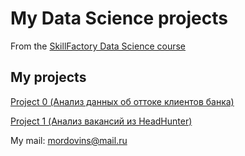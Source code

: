 # My Data Science projects
From the [SkillFactory Data Science course](https://skillfactory.ru/data-scientist-pro)

## My projects

[Project 0 (Анализ данных об оттоке клиентов банка)](https://github.com/SerjClmb/DS-Git-Hub-Repository/tree/main/project%200)

[Project 1 (Анализ вакансий из HeadHunter)](https://github.com/SerjClmb/DS-Git-Hub-Repository/tree/main/Project%201)

[]()

[]()

My mail: mordovins@mail.ru